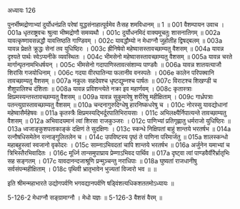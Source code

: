 अध्यायः 126

पुनर्भीष्मद्रोणाभ्यां दुर्योधनंप्रति परेषां युद्धसंनाहात्पूर्वमेव तैःसह शमविधानम् ॥ 1 ॥
001  	वैशम्पायन उवाच ।
001a	धृतराष्ट्रवचः श्रुत्वा भीष्मद्रोणौ समव्यथौ ।
001c	दुर्योधनमिदं वाक्यमूचतुः शासनातिगम् ॥
002a	यावत्कृष्णावसन्नद्धौ यावत्तिष्ठति गाण्डिवम् ।
002c	यावद्धौम्यो न मेधाग्नौ जुहोतीह द्विषद्बलम् ॥
003a	यावन्न प्रेक्षते क्रूद्धः सेनां तव युधिष्ठिरः ।
003c	ह्रीनिषेवो महेष्वासस्तावच्छाम्यतु वैशसम् ॥
004a	यावन्न दृश्यते पार्थः स्वेऽप्यनीके व्यवस्थितः ।
004c	भीमसेनो महेष्वासस्तावच्छाम्यतु वैशसम् ॥
005a	यावन्न चरते मार्गान्पृतनामभिधर्षयन् ।
005c	भीमसेनो गदापाणिस्तावत्संशाम्य पाण्डवैः ॥
006a	यावन्न शातयत्याजौ शिरांसि गजयोधिनाम् ।
006c	गदया वीरघातिन्या फलानीव वनस्पतेः ।
006e 	कालेन परिपक्वानि तावच्छाम्यतु वैशसम् ॥
007a	नकुलः सहदेवश्च धृष्टद्युम्नश्च पार्षतः ॥
007c	विराटश्च शिखण्डी च शैशुपालिश्च दंशिताः ॥
008a	यावन्न प्रविशन्त्येते नक्रा इव महार्णवम् ।
008c	कृतास्त्राः क्षिप्रमस्यन्तस्तावच्छाम्यतु वैशसम् ॥
009a	यावन्न सुकुमारेषु शरीरेषु महीक्षिताम् ।
009c	गार्ध्रपत्राः पतन्त्युग्रास्तावच्छाम्यतु वैशसम् ॥
010a	चन्दनागुरुदिग्धेषु हारनिष्कधरेषु च ।
010c	नोरस्सु यावद्योधानां महेष्वासैर्महेषवः ॥
011a	कृतस्त्रैः क्षिप्रमस्यद्भिर्दूरपातिभिरायसाः ।
011c	अभिलक्ष्यैर्निपात्यन्ते तावच्छाम्यतु वैशसम् ॥
012a	अभिवादयमानं त्वां शिरसा राजकुञ्जरः ।
012c	पाणिभ्यां प्रतिगृह्णातु धर्मराजो युधिष्ठिरः ॥
013a	ध्वजाङ्कुशपताकाङ्कं दक्षिणं ते सुदक्षिणः ।
013c	स्कन्धे निक्षिपतां बाहुं शान्तये भरतर्षभ ॥
014a	रत्नौषधिसमेतेन रत्नाङ्गुलितलेन च ।
014c	उपविष्टस्य पृष्ठं ते पाणिना परिमार्जतु ॥
015a	शालस्कन्धो महाबहुस्त्वां स्वजानो वृकोदरः ।
015c	साम्नाऽभिवदतां चापि शान्तये भरतर्षभ ॥
016a	अर्जुनेन यमाभ्यां च त्रिभिस्तैरभिवादितः ।
016c	मूर्ध्नि तान्समुपाघ्राय प्रेम्णाऽभिवद पार्थिव ॥
017a	दृष्ट्वा त्वां पाण्डवैर्वीरैर्भ्रातृभिः सह सङ्गतम् ।
017c	यावदानन्दजाश्रूणि प्रन्मुञ्चन्तु नराधिपाः ॥
018a	घुष्यतां राजधानीषु सर्वसंपन्महीक्षिताम् ।
018c	पृथिवी भ्रातृभावेन भुज्यतां विज्वरो भव ॥ ॥

इति श्रीमन्महाभारते उद्योगपर्वणि भगवद्यानपर्वणि षड्विंशत्यधिकशततमोऽध्यायः ॥

5-126-2 मेधाग्नौ सङ्ग्रामाग्नौ । मेधो यज्ञः ॥ 5-126-3 वैशसं वैरम् ॥
